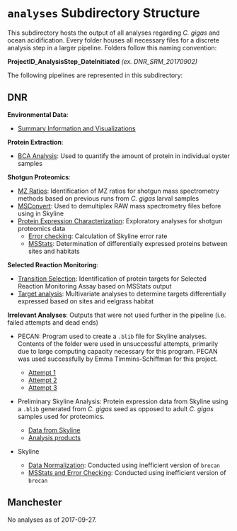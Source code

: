 # `analyses` Subdirectory Structure

This subdirectory hosts the output of all analyses regarding *C. gigas* and ocean acidification. Every folder houses all necessary files for a discrete analysis step in a larger pipeline. Folders follow this naming convention:

**ProjectID_AnalysisStep_DateInitiated** *(ex. DNR_SRM_20170902)*

The following pipelines are represented in this subdirectory:

## DNR

**Environmental Data**:

- [Summary Information and Visualizations](https://github.com/RobertsLab/project-oyster-oa/tree/master/analyses/DNR_Environmental_Data_Analysis_20161115)

**Protein Extraction**:

- [BCA Analysis](https://github.com/RobertsLab/project-oyster-oa/tree/master/analyses/DNR_BCA_Analysis): Used to quantify the amount of protein in individual oyster samples

**Shotgun Proteomics**:

- [MZ Ratios](https://github.com/RobertsLab/project-oyster-oa/tree/master/analyses/DNR_MZratios_Larval_Samples_20170118): Identification of MZ ratios for shotgun mass spectrometry methods based on previous runs from *C. gigas* larval samples
- [MSConvert](https://github.com/RobertsLab/project-oyster-oa/tree/master/analyses/DNR_MSConvert_20170412): Used to demultiplex RAW mass spectrometry files before using in Skyline
- [Protein Expression Characterization](https://github.com/RobertsLab/project-oyster-oa/tree/master/analyses/DNR_Skyline_20170524): Exploratory analyses for shotgun proteomics data
  - [Error checking](https://github.com/RobertsLab/project-oyster-oa/tree/master/analyses/DNR_Skyline_20170524/error-checking): Calculation of Skyline error rate
  - [MSStats](https://github.com/RobertsLab/project-oyster-oa/tree/master/analyses/DNR_Skyline_20170524/2017-06-22-MSstats): Determination of differentially expressed proteins between sites and habitats

**Selected Reaction Monitoring**:

- [Transition Selection](https://github.com/RobertsLab/project-oyster-oa/tree/master/analyses/DNR_TransitionSelection_20170707): Identification of protein targets for Selected Reaction Monitoring Assay based on MSStats output
- [Target analysis](https://github.com/RobertsLab/project-oyster-oa/tree/master/analyses/DNR_SRM_20170902): Multivariate analyses to determine targets differentially expressed based on sites and eelgrass habitat

**Irrelevant Analyses**: Outputs that were not used further in the pipeline (i.e. failed attempts and dead ends)

- PECAN: Program used to create a `.blib` file for Skyline analyses. Contents of the folder were used in unsuccessful attempts, primarily due to large computing capacity necessary for this program. PECAN was used successfully by Emma Timmins-Schiffman for this project.
  - [Attempt 1](https://github.com/RobertsLab/project-oyster-oa/tree/master/analyses/DNR_PECAN_20170228)
  - [Attempt 2](https://github.com/RobertsLab/project-oyster-oa/tree/master/analyses/DNR_PECAN_RUN_2_20170307)
  - [Attempt 3](https://github.com/RobertsLab/project-oyster-oa/tree/master/analyses/DNR_PECAN_Run_3_20170308)
- Preliminary Skyline Analysis: Protein expression data from Skyline using a `.blib` generated from *C. gigas* seed as opposed to adult *C. gigas* samples used for proteomics.
  - [Data from Skyline](https://github.com/RobertsLab/project-oyster-oa/tree/master/analyses/DNR_Skyline_20170314)
  - [Analysis products](https://github.com/RobertsLab/project-oyster-oa/tree/master/analyses/DNR_Preliminary_Analyses_20170321)

- Skyline
  - [Data Normalization](https://github.com/RobertsLab/project-oyster-oa/tree/master/analyses/DNR_Skyline_20170511): Conducted using inefficient version of `brecan`
  - [MSStats and Error Checking](https://github.com/RobertsLab/project-oyster-oa/tree/master/analyses/DNR_Skyline_20170512): Conducted using inefficient version of `brecan`


## Manchester

No analyses as of 2017-09-27.